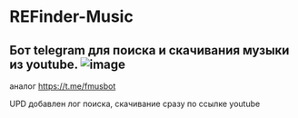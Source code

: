 # REFinder-Music
Бот telegram для поиска и скачивания музыки из youtube.
![image](https://github.com/altshifter/REFinder-Music/assets/41440410/3dc4a3eb-edbb-4af0-bd82-d8c81b49eb8a)
-----------------------------------

аналог https://t.me/fmusbot


UPD 
добавлен лог поиска, 
скачивание сразу по ссылке youtube
